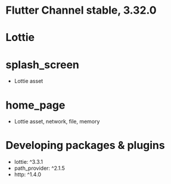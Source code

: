 # Flutter Channel stable, 3.32.0
# Lottie
# splash_screen
   - Lottie asset
# home_page
   - Lottie asset, network, file, memory


# Developing packages & plugins
  - lottie: ^3.3.1
  - path_provider: ^2.1.5
  - http: ^1.4.0
